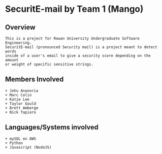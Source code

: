 # SecuritE-mail by Team 1 (Mango)

## Overview
	This is a project for Rowan University Undergraduate Software Engineering.
	SecuritE-mail (pronounced Security mail) is a project meant to detect words
	inside of a user's email to give a security score depending on the amount
	or weight of specific sensitive strings.

## Members Involved

	+ Jehu Ananoria
	+ Marc Colin
	+ Katie Lee
	+ Taylor Gould
	+ Brett Amberge
	+ Nick Tapiero

## Languages/Systems involved

	+ mySQL on AWS
	+ Python
	+ Javascript (NodeJS)


